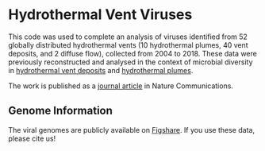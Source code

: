 
# Hydrothermal Vent Viruses

This code was used to complete an analysis of viruses identified from 52 globally distributed hydrothermal vents (10 hydrothermal plumes, 40 vent deposits, and 2 diffuse flow), collected from 2004 to 2018. These data were previously reconstructed and analysed in the context of microbial diversity in [hydrothermal vent deposits](https://microbiomejournal.biomedcentral.com/articles/10.1186/s40168-022-01424-7) and [hydrothermal plumes](https://www.nature.com/articles/s41396-023-01421-0). 

The work is published as a [journal article](https://www.nature.com/articles/s41467-025-59154-x) in Nature Communications.

## Genome Information

The viral genomes are publicly available on [Figshare](https://figshare.com/articles/dataset/Hydrothermal_Vent_Viruses/25968037). If you use these data, please cite us!